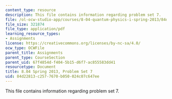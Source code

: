```yaml
---
content_type: resource
description: This file contains information regarding problem set 7.
file: /ol-ocw-studio-app/courses/8-04-quantum-physics-i-spring-2013/84d22813c2577670b050024c07c647ee_MIT8_04S13_ps7.pdf
file_size: 321874
file_type: application/pdf
learning_resource_types:
- Assignments
license: https://creativecommons.org/licenses/by-nc-sa/4.0/
ocw_type: OCWFile
parent_title: Assignments
parent_type: CourseSection
parent_uid: 67f4854d-f404-5b15-d6f7-ac855583dd41
resourcetype: Document
title: 8.04 Spring 2013, Problem Set 7
uid: 84d22813-c257-7670-b050-024c07c647ee
---
```

This file contains information regarding problem set 7.